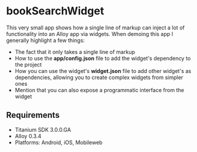 bookSearchWidget
================

This very small app shows how a single line of markup can inject a lot of functionality into an Alloy app via widgets. When demoing this app I generally highlight a few things:

* The fact that it only takes a single line of markup
* How to use the **app/config.json** file to add the widget's dependency to the project
* How you can use the widget's **widget.json** file to add other widget's as dependencies, allowing you to create complex widgets from simpler ones
* Mention that you can also expose a programmatic interface from the widget

Requirements
------------

* Titanium SDK 3.0.0.GA
* Alloy 0.3.4
* Platforms: Android, iOS, Mobileweb
